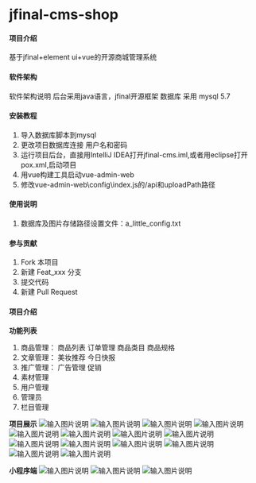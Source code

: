﻿# jfinal-cms-shop

#### 项目介绍
基于jfinal+element ui+vue的开源商城管理系统

#### 软件架构
软件架构说明
后台采用java语言，jfinal开源框架 数据库 采用 mysql 5.7

#### 安装教程

1. 导入数据库脚本到mysql
2. 更改项目数据库连接  用户名和密码
3. 运行项目后台，直接用IntelliJ IDEA打开jfinal-cms.iml,或者用eclipse打开pox.xml,启动项目
4. 用vue构建工具启动vue-admin-web
5. 修改vue-admin-web\config\index.js的/api和uploadPath路径

#### 使用说明

1. 数据库及图片存储路径设置文件：a_little_config.txt  

#### 参与贡献

1. Fork 本项目
2. 新建 Feat_xxx 分支
3. 提交代码
4. 新建 Pull Request


#### 项目介绍

 **功能列表** 
1. 商品管理：
商品列表
订单管理
商品类目
商品规格
2. 文章管理：
美妆推荐
今日快报
3. 推广管理：
广告管理
促销
4. 素材管理
5. 用户管理
6. 管理员
7. 栏目管理

 **项目展示** 
![输入图片说明](https://gitee.com/uploads/images/2018/0625/180041_9e6f9e94_722346.png "屏幕截图.png")
![输入图片说明](https://gitee.com/uploads/images/2018/0625/180142_9d532164_722346.png "屏幕截图.png")
![输入图片说明](https://gitee.com/uploads/images/2018/0625/180200_dbf7acc0_722346.png "屏幕截图.png")
![输入图片说明](https://gitee.com/uploads/images/2018/0625/180211_5f083ad3_722346.png "屏幕截图.png")
![输入图片说明](https://gitee.com/uploads/images/2018/0625/180225_d10ef43c_722346.png "屏幕截图.png")
![输入图片说明](https://gitee.com/uploads/images/2018/0625/180245_43ab47ac_722346.png "屏幕截图.png")
![输入图片说明](https://gitee.com/uploads/images/2018/0625/180303_d4c12327_722346.png "屏幕截图.png")
![输入图片说明](https://gitee.com/uploads/images/2018/0625/180325_864111d6_722346.png "屏幕截图.png")
![输入图片说明](https://gitee.com/uploads/images/2018/0625/180336_1e47382b_722346.png "屏幕截图.png")
![输入图片说明](https://gitee.com/uploads/images/2018/0625/180345_27618d71_722346.png "屏幕截图.png")
![输入图片说明](https://gitee.com/uploads/images/2018/0625/180357_d2854e2d_722346.png "屏幕截图.png")
![输入图片说明](https://gitee.com/uploads/images/2018/0625/180421_0f99d77b_722346.png "屏幕截图.png")
![输入图片说明](https://gitee.com/uploads/images/2018/0625/180436_1b204438_722346.png "屏幕截图.png")
![输入图片说明](https://gitee.com/uploads/images/2018/0625/180453_2dd32aba_722346.png "屏幕截图.png")

 **小程序端** 
![输入图片说明](https://gitee.com/uploads/images/2018/0626/161510_b580d819_722346.jpeg "微信图片_20180625181100.jpg")
![输入图片说明](https://gitee.com/uploads/images/2018/0626/161613_35250b7d_722346.png "屏幕截图.png")
![输入图片说明](https://gitee.com/uploads/images/2018/0626/161639_adf4dbb6_722346.png "屏幕截图.png")
